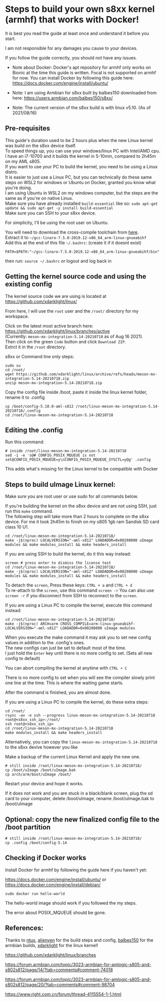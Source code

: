 # Steps to build your own s8xx kernel (armhf) that works with Docker!

It is best you read the guide at least once and understand it before you start.

I am not responsible for any damages you cause to your devices.

If you follow the guide correctly, you should not have any issues.

* Note about Docker: Docker's apt repository for armhf only works on Bionic at the time this guide is written. Focal is not supported on armhf for now. You can install Docker by following this guide here: https://docs.docker.com/engine/install/ubuntu/

* Note: I am using Armbian for s8xx built by balbes150 downloaded from here: https://users.armbian.com/balbes150/s8xx/

* Note: The current version of the s8xx build is with linux v5.10. (As of 2021/08/16)

## Pre-requisites
This guide's duration used to be 2 hours plus when the new Linux kernel was build on the s8xx device itself.  
To speed things up, you can use your windows/linux PC with Intel/AMD cpu.  
I have an i7-10700 and it builds the kernel in 5-10min, compared to 2h45m on my AML s805.  
If you want to use your PC to build the kernel, you need to be using a Linux distro.  
It is easier to just use a Linux PC, but you can technically do these same steps on WSL2 for windows or Ubuntu on Docker, granted you know what you're doing.  
I am using Ubuntu in WSL2 on my windows computer, but the steps are the same as if you're on native Linux.  
Make sure you have already installed `build-essential` like so: `sudo apt-get update && sudo apt-get -y install build-essential`  
Make sure you can SSH to your s8xx device.

For simplicity, I'll be using the root user on Ubuntu.  

You will need to download the cross-compile toolchain from [here](https://releases.linaro.org/components/toolchain/binaries/latest-7/arm-linux-gnueabihf/gcc-linaro-7.5.0-2019.12-x86_64_arm-linux-gnueabihf.tar.xz).  
Extract it to `~/gcc-linaro-7.5.0-2019.12-x86_64_arm-linux-gnueabihf`  
Add this at the end of this file `~/.bashrc`: (create it if it doesnt exist) 
```
PATH=$PATH:"~/gcc-linaro-7.5.0-2019.12-x86_64_arm-linux-gnueabihf/bin"
```
then run: `source ~/.bashrc` or logout and log back in  

## Getting the kernel source code and using the existing config

The kernel source code we are using is located at https://github.com/xdarklight/linux/

From here, I will use the `root` user and the `/root/` directory for my workspace.

Click on the latest most active branch here: https://github.com/xdarklight/linux/branches/active  
(Currently: `meson-mx-integration-5.14-20210718` as of Aug 16 2021).  
Then click on the green `Code` button and click `Download ZIP`.  
Extrct it in the `/root` directory.

s8xx or Command line only steps: 
```
sudo su
cd /root/
wget https://github.com/xdarklight/linux/archive/refs/heads/meson-mx-integration-5.14-20210718.zip
unzip meson-mx-integration-5.14-20210718.zip
```

Copy the config file inside /boot, paste it inside the linux kernel folder, rename it to .config
```
cp /boot/config-5.10.0-aml-s812 /root/linux-meson-mx-integration-5.14-20210718/.config
cd /root/linux-meson-mx-integration-5.14-20210718
```

## Editing the .config

Run this command:
```
# inside /root/linux-meson-mx-integration-5.14-20210718
sed -i -e 's@# CONFIG_POSIX_MQUEUE is not set@CONFIG_POSIX_MQUEUE=y\nCONFIG_POSIX_MQUEUE_SYSCTL=y@g' .config
```
This adds what's missing for the Linux kernel to be compatible with Docker

## Steps to build uImage Linux kernel:
Make sure you are root user or use sudo for all commands below.

If you're building the kernel on the s8xx device and are not using SSH, just run this `make` command.  
The following step will take more than 2 hours to complete on the s8xx device. For me it took 2h45m to finish on my s805 1gb ram Sandisk SD card class 10 U1.
```
cd /root/linux-meson-mx-integration-5.14-20210718/
make -j$(nproc) LOCALVERSION="-aml-s812" LOADADDR=0x00208000 uImage modules && make modules_install && make headers_install
```
If you are using SSH to build the kernel, do it this way instead:
```
screen # press enter to dismiss the license text
cd /root/linux-meson-mx-integration-5.14-20210718/
make -j$(nproc) LOCALVERSION="-aml-s812" LOADADDR=0x00208000 uImage modules && make modules_install && make headers_install
```
To detach the `screen`, Press these keys: `CTRL + a` and `CTRL + d`  
To re-attach to the `screen`, use this command `screen -r`
You can also use `screen -r` if you disconnect from SSH to reconnect to the `screen`.

If you are using a Linux PC to compile the kernel, execute this command instead:
```
cd /root/linux-meson-mx-integration-5.14-20210718/
make -j$(nproc) ARCH=arm CROSS_COMPILE=arm-linux-gnueabihf- LOCALVERSION="-aml-s812" LOADADDR=0x00208000 uImage modules
```

When you execute the make command it may ask you to set new config values in addition to the .config's ones.  
The new configs can just be set to default most of the time.  
I just hold the `Enter` key until there is no more config to set. (Sets all new config to default)

You can abort compiling the kernel at anytime with `CTRL + C`

There is no more config to set when you will see the compiler slowly print one line at the time. This is where the waiting game starts.

After the command is finished, you are almost done.

If you are using a Linux PC to compile the kernel, do these extra steps:
```
cd /root/
rsync -av -e ssh --progress linux-meson-mx-integration-5.14-20210718 root@<s8xx_ssh_ip>:/root/
ssh root@<s8xx_ssh_ip>
cd /root/linux-meson-mx-integration-5.14-20210718
make modules_install && make headers_install
```
Alternatively, you can copy the `linux-meson-mx-integration-5.14-20210718` to the s8xx devive however you like

Make a backup of the current Linux Kernel and apply the new one.
```
# still inside /root/linux-meson-mx-integration-5.14-20210718/
cp /boot/uImage /boot/uImage.bak
cp arch/arm/boot/uImage /boot/
```
Restart your device and hope it works.

If it does not work and you are stuck in a black/blank screen, plug the sd card to your computer, delete /boot/uImage, rename /boot/uImage.bak to /boot/uImage

## Optional: copy the new finalized config file to the /boot partition
```
# still inside /root/linux-meson-mx-integration-5.14-20210718/
cp .config /boot/config-5.14
```
## Checking if Docker works

Install Docker for armhf by following the guide here if you haven't yet: 

https://docs.docker.com/engine/install/ubuntu/ or https://docs.docker.com/engine/install/debian/

	sudo docker run hello-world

The hello-world image should work if you followed the my steps.

The error about POSIX_MQUEUE should be gone.

## References:

Thanks to [ntux](https://forum.armbian.com/profile/11841-ntux/), [alienven](https://www.right.com.cn/forum/space-uid-615766.html) for the build steps and config, [balbes150](https://forum.armbian.com/profile/1215-balbes150/) for the armbian builds, [xdarklight](https://github.com/xdarklight/) for the linux kernel!

https://github.com/xdarklight/linux/branches

https://forum.armbian.com/topic/3023-armbian-for-amlogic-s805-and-s802s812/page/14/?tab=comments#comment-74018

https://forum.armbian.com/topic/3023-armbian-for-amlogic-s805-and-s802s812/page/20/?tab=comments#comment-98704

https://www.right.com.cn/forum/thread-4115554-1-1.html
